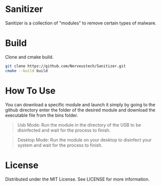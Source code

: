 # Sanitizer
Sanitizer is a collection of "modules" to remove certain types of malware.

# Build
Clone and cmake build.
```sh
git clone https://github.com/Nerveustech/Sanitizer.git
cmake --build build
```
# How To Use
You can download a specific module and launch it simply by going to the github directory enter the folder of the desired module and download the executable file from the bins folder.

> Usb Mode:
Run the module in the directory of the USB to be disinfected and wait for the process to finish.

>Desktop Mode:
Run the module on your desktop to disinfect your system and wait for the process to finish.

# License
Distributed under the MIT License. See LICENSE for more information.